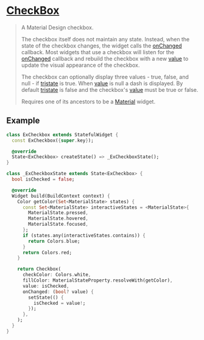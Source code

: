 # [CheckBox](https://api.flutter.dev/flutter/material/Checkbox-class.html)

> A Material Design checkbox.
>
> The checkbox itself does not maintain any state. Instead, when the state of the checkbox changes, the widget calls the [onChanged](https://api.flutter.dev/flutter/material/Checkbox/onChanged.html) callback. Most widgets that use a checkbox will listen for the [onChanged](https://api.flutter.dev/flutter/material/Checkbox/onChanged.html) callback and rebuild the checkbox with a new [value](https://api.flutter.dev/flutter/material/Checkbox/value.html) to update the visual appearance of the checkbox.
>
> The checkbox can optionally display three values - true, false, and null - if [tristate](https://api.flutter.dev/flutter/material/Checkbox/tristate.html) is true. When [value](https://api.flutter.dev/flutter/material/Checkbox/value.html) is null a dash is displayed. By default [tristate](https://api.flutter.dev/flutter/material/Checkbox/tristate.html) is false and the checkbox's [value](https://api.flutter.dev/flutter/material/Checkbox/value.html) must be true or false.
>
> Requires one of its ancestors to be a [Material](https://api.flutter.dev/flutter/material/Material-class.html) widget.

## Example

```dart
class ExCheckbox extends StatefulWidget {
  const ExCheckbox({super.key});

  @override
  State<ExCheckbox> createState() => _ExCheckboxState();
}

class _ExCheckboxState extends State<ExCheckbox> {
  bool isChecked = false;

  @override
  Widget build(BuildContext context) {
    Color getColor(Set<MaterialState> states) {
      const Set<MaterialState> interactiveStates = <MaterialState>{
        MaterialState.pressed,
        MaterialState.hovered,
        MaterialState.focused,
      };
      if (states.any(interactiveStates.contains)) {
        return Colors.blue;
      }
      return Colors.red;
    }

    return Checkbox(
      checkColor: Colors.white,
      fillColor: MaterialStateProperty.resolveWith(getColor),
      value: isChecked,
      onChanged: (bool? value) {
        setState(() {
          isChecked = value!;
        });
      },
    );
  }
}
```

